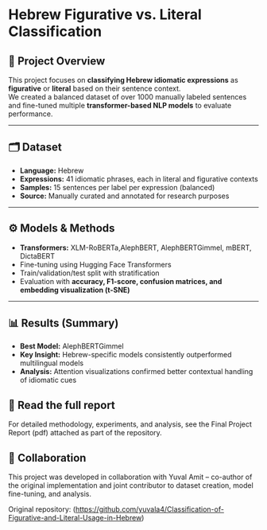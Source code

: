 # Hebrew Figurative vs. Literal Classification

## 📌 Project Overview
This project focuses on **classifying Hebrew idiomatic expressions** as **figurative** or **literal** based on their sentence context.  
We created a balanced dataset of over 1000 manually labeled sentences and fine-tuned multiple **transformer-based NLP models** to evaluate performance.

---

## 🗂 Dataset
- **Language:** Hebrew  
- **Expressions:** 41 idiomatic phrases, each in literal and figurative contexts  
- **Samples:** 15 sentences per label per expression (balanced)  
- **Source:** Manually curated and annotated for research purposes

---

## ⚙️ Models & Methods
- **Transformers:** XLM-RoBERTa,AlephBERT, AlephBERTGimmel, mBERT, DictaBERT
- Fine-tuning using Hugging Face Transformers  
- Train/validation/test split with stratification  
- Evaluation with **accuracy, F1-score, confusion matrices, and embedding visualization (t-SNE)**

---

## 📊 Results (Summary)
- **Best Model:** AlephBERTGimmel  
- **Key Insight:** Hebrew-specific models consistently outperformed multilingual models  
- **Analysis:** Attention visualizations confirmed better contextual handling of idiomatic cues

## 📄 Read the full report
For detailed methodology, experiments, and analysis, see the Final Project Report (pdf) attached as part of the repository.


## 👥 Collaboration
This project was developed in collaboration with
Yuval Amit – co-author of the original implementation and joint contributor to dataset creation, model fine-tuning, and analysis.

Original repository: (https://github.com/yuvala4/Classification-of-Figurative-and-Literal-Usage-in-Hebrew)


